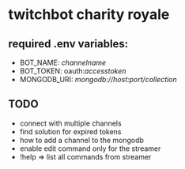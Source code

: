 # twitchbot charity royale

## required .env variables:

- BOT_NAME: _channelname_
- BOT_TOKEN: oauth:_accesstoken_
- MONGODB_URI: _mongodb://host:port/collection_

## TODO

- connect with multiple channels
- find solution for expired tokens
- how to add a channel to the mongodb
- enable edit command only for the streamer
- !help => list all commands from streamer
